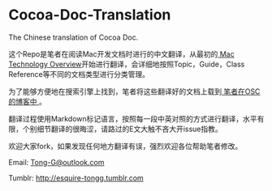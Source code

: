 Cocoa-Doc-Translation
=====================

The Chinese translation of Cocoa Doc.

这个Repo是笔者在阅读Mac开发文档时进行的中文翻译，从最初的[ Mac Technology Overview]( https://developer.apple.com/library/mac/documentation/MacOSX/Conceptual/OSX_Technology_Overview/About/About.html )开始进行翻译，会详细地按照Topic，Guide，Class Reference等不同的文档类型进行分类管理。

为了能够方便地在搜索引擎上找到，笔者将这些翻译好的文档上载到[ 笔者在OSC的博客中 ]( http://my.oschina.net/bephax/blog )。

翻译过程使用Markdown标记语言，按照每一段中英对照的方式进行翻译，水平有限，个别细节翻译的很晦涩，请路过的E文大触不吝大开issue指教。

欢迎大家fork，如果发现任何地方翻译有误，强烈欢迎各位帮助笔者修改。

Email: <Tong-G@outlook.com>

Tumblr: <http://esquire-tongg.tumblr.com>